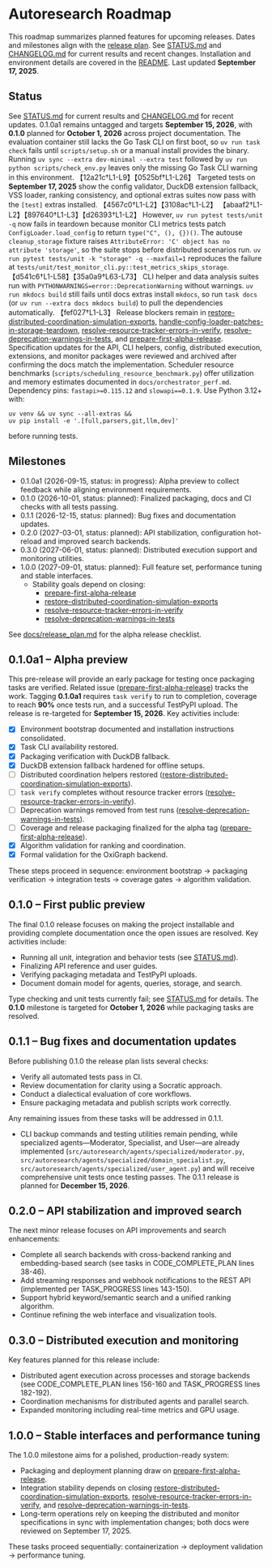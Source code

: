 # Autoresearch Roadmap

This roadmap summarizes planned features for upcoming releases.
Dates and milestones align with the [release plan](docs/release_plan.md).
See [STATUS.md](STATUS.md) and [CHANGELOG.md](CHANGELOG.md) for current results
and recent changes. Installation and environment details are covered in the
[README](README.md). Last updated **September 17, 2025**.

## Status

See [STATUS.md](STATUS.md) for current results and
[CHANGELOG.md](CHANGELOG.md) for recent updates. 0.1.0a1 remains untagged and
targets **September 15, 2026**, with **0.1.0** planned for **October 1, 2026**
across project documentation. The evaluation container still lacks the Go Task
CLI on first boot, so `uv run task check` fails until `scripts/setup.sh` or a
manual install provides the binary. Running `uv sync --extra dev-minimal --extra
test` followed by `uv run python scripts/check_env.py` leaves only the missing
Go Task CLI warning in this environment. 【12a21c†L1-L9】【0525bf†L1-L26】
Targeted tests on **September 17, 2025** show the config validator, DuckDB
extension fallback, VSS loader, ranking consistency, and optional extras suites
now pass with the `[test]` extras installed. 【4567c0†L1-L2】【3108ac†L1-L2】
【abaaf2†L1-L2】【897640†L1-L3】【d26393†L1-L2】 However, `uv run pytest
tests/unit -q` now fails in teardown because monitor CLI metrics tests patch
`ConfigLoader.load_config` to return `type("C", (), {})()`. The autouse
`cleanup_storage` fixture raises `AttributeError: 'C' object has no attribute
'storage'`, so the suite stops before distributed scenarios run.
`uv run pytest tests/unit -k "storage" -q --maxfail=1` reproduces the
failure at `tests/unit/test_monitor_cli.py::test_metrics_skips_storage`.
【d541c6†L1-L58】【35a0a9†L63-L73】 CLI helper and data analysis suites run with
`PYTHONWARNINGS=error::DeprecationWarning` without warnings. `uv run mkdocs
build` still fails until docs extras install `mkdocs`, so run `task docs` (or
`uv run --extra docs mkdocs build`) to pull the dependencies automatically.
【fef027†L1-L3】 Release blockers remain
in [restore-distributed-coordination-simulation-exports](
issues/restore-distributed-coordination-simulation-exports.md),
[handle-config-loader-patches-in-storage-teardown](
issues/handle-config-loader-patches-in-storage-teardown.md),
[resolve-resource-tracker-errors-in-verify](
issues/resolve-resource-tracker-errors-in-verify.md),
[resolve-deprecation-warnings-in-tests](
issues/resolve-deprecation-warnings-in-tests.md), and
[prepare-first-alpha-release](issues/prepare-first-alpha-release.md).
Specification updates for the API, CLI helpers, config, distributed execution,
extensions, and monitor packages were reviewed and archived after confirming
the docs match the implementation. Scheduler resource benchmarks
(`scripts/scheduling_resource_benchmark.py`) offer utilization and memory
estimates documented in `docs/orchestrator_perf.md`. Dependency pins:
`fastapi>=0.115.12` and `slowapi==0.1.9`. Use Python 3.12+ with:

```
uv venv && uv sync --all-extras &&
uv pip install -e '.[full,parsers,git,llm,dev]'
```

before running tests.

## Milestones

- 0.1.0a1 (2026-09-15, status: in progress): Alpha preview to collect
  feedback while aligning environment requirements.
- 0.1.0 (2026-10-01, status: planned): Finalized packaging, docs and CI
  checks with all tests passing.
- 0.1.1 (2026-12-15, status: planned): Bug fixes and documentation updates.
- 0.2.0 (2027-03-01, status: planned): API stabilization, configuration
  hot-reload and improved search backends.
- 0.3.0 (2027-06-01, status: planned): Distributed execution support and
  monitoring utilities.
- 1.0.0 (2027-09-01, status: planned): Full feature set, performance tuning
  and stable interfaces.
  - Stability goals depend on closing:
    - [prepare-first-alpha-release]
    - [restore-distributed-coordination-simulation-exports]
    - [resolve-resource-tracker-errors-in-verify]
    - [resolve-deprecation-warnings-in-tests]

See [docs/release_plan.md](docs/release_plan.md#alpha-release-checklist)
for the alpha release checklist.

[prepare-first-alpha-release]: issues/prepare-first-alpha-release.md
[restore-distributed-coordination-simulation-exports]:
  issues/restore-distributed-coordination-simulation-exports.md
[resolve-resource-tracker-errors-in-verify]:
  issues/resolve-resource-tracker-errors-in-verify.md
[resolve-deprecation-warnings-in-tests]:
  issues/resolve-deprecation-warnings-in-tests.md

## 0.1.0a1 – Alpha preview

This pre-release will provide an early package for testing once packaging tasks
are verified. Related issue
([prepare-first-alpha-release](issues/prepare-first-alpha-release.md)) tracks
the work. Tagging **0.1.0a1** requires `task verify` to run to completion,
coverage to reach **90%** once tests run, and a successful TestPyPI upload. The
release is re-targeted for **September 15, 2026**. Key activities include:

- [x] Environment bootstrap documented and installation instructions
  consolidated.
- [x] Task CLI availability restored.
- [x] Packaging verification with DuckDB fallback.
- [x] DuckDB extension fallback hardened for offline setups.
- [ ] Distributed coordination helpers restored
  ([restore-distributed-coordination-simulation-exports]).
- [ ] `task verify` completes without resource tracker errors
  ([resolve-resource-tracker-errors-in-verify]).
- [ ] Deprecation warnings removed from test runs
  ([resolve-deprecation-warnings-in-tests]).
- [ ] Coverage and release packaging finalized for the alpha tag
  ([prepare-first-alpha-release]).
- [x] Algorithm validation for ranking and coordination.
- [x] Formal validation for the OxiGraph backend.

These steps proceed in sequence: environment bootstrap → packaging
verification → integration tests → coverage gates → algorithm validation.

## 0.1.0 – First public preview

The final 0.1.0 release focuses on making the project installable and
providing complete documentation once the open issues are resolved. Key
activities include:

- Running all unit, integration and behavior tests (see [STATUS.md](STATUS.md)).
- Finalizing API reference and user guides.
- Verifying packaging metadata and TestPyPI uploads.
- Document domain model for agents, queries, storage, and search.

Type checking and unit tests currently fail; see [STATUS.md](STATUS.md) for
details. The **0.1.0** milestone is targeted for **October 1, 2026** while
packaging tasks are resolved.

## 0.1.1 – Bug fixes and documentation updates

Before publishing 0.1.0 the release plan lists several checks:

- Verify all automated tests pass in CI.
- Review documentation for clarity using a Socratic approach.
- Conduct a dialectical evaluation of core workflows.
- Ensure packaging metadata and publish scripts work correctly.

Any remaining issues from these tasks will be addressed in 0.1.1.

- CLI backup commands and testing utilities remain pending, while specialized
  agents—Moderator, Specialist, and User—are already implemented
  (`src/autoresearch/agents/specialized/moderator.py`,
  `src/autoresearch/agents/specialized/domain_specialist.py`,
  `src/autoresearch/agents/specialized/user_agent.py`) and will receive
  comprehensive unit tests once testing passes. The 0.1.1 release is planned for
  **December 15, 2026**.

## 0.2.0 – API stabilization and improved search

The next minor release focuses on API improvements and search enhancements:

- Complete all search backends with cross-backend ranking and
  embedding-based search (see tasks in CODE_COMPLETE_PLAN lines 38-46).
- Add streaming responses and webhook notifications to the REST API
  (implemented per TASK_PROGRESS lines 143-150).
- Support hybrid keyword/semantic search and a unified ranking algorithm.
- Continue refining the web interface and visualization tools.

## 0.3.0 – Distributed execution and monitoring

Key features planned for this release include:

- Distributed agent execution across processes and storage backends
  (see CODE_COMPLETE_PLAN lines 156-160 and TASK_PROGRESS lines 182-192).
- Coordination mechanisms for distributed agents and parallel search.
- Expanded monitoring including real-time metrics and GPU usage.

## 1.0.0 – Stable interfaces and performance tuning

The 1.0.0 milestone aims for a polished, production-ready system:

- Packaging and deployment planning draw on [prepare-first-alpha-release].
- Integration stability depends on closing
  [restore-distributed-coordination-simulation-exports],
  [resolve-resource-tracker-errors-in-verify], and
  [resolve-deprecation-warnings-in-tests].
- Long-term operations rely on keeping the distributed and monitor
  specifications in sync with implementation changes; both docs were reviewed
  on September 17, 2025.

These tasks proceed sequentially: containerization → deployment validation →
performance tuning.

